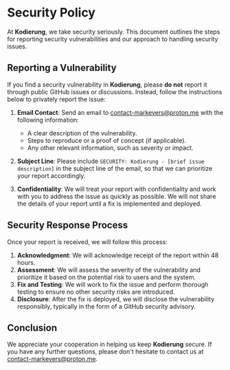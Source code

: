 # Security Policy

At **Kodierung**, we take security seriously. This document outlines the steps for reporting security vulnerabilities and our approach to handling security issues.

## Reporting a Vulnerability

If you find a security vulnerability in **Kodierung**, please **do not** report it through public GitHub issues or discussions. Instead, follow the instructions below to privately report the issue:

1. **Email Contact**: Send an email to [contact-markevers@proton.me](mailto:contact-markevers@proton.me) with the following information:
   - A clear description of the vulnerability.
   - Steps to reproduce or a proof of concept (if applicable).
   - Any other relevant information, such as severity or impact.
   
2. **Subject Line**: Please include `SECURITY: Kodierung - [brief issue description]` in the subject line of the email, so that we can prioritize your report accordingly.

3. **Confidentiality**: We will treat your report with confidentiality and work with you to address the issue as quickly as possible. We will not share the details of your report until a fix is implemented and deployed.

## Security Response Process

Once your report is received, we will follow this process:
1. **Acknowledgment**: We will acknowledge receipt of the report within 48 hours.
2. **Assessment**: We will assess the severity of the vulnerability and prioritize it based on the potential risk to users and the system.
3. **Fix and Testing**: We will work to fix the issue and perform thorough testing to ensure no other security risks are introduced.
4. **Disclosure**: After the fix is deployed, we will disclose the vulnerability responsibly, typically in the form of a GitHub security advisory.

## Conclusion

We appreciate your cooperation in helping us keep **Kodierung** secure. If you have any further questions, please don't hesitate to contact us at [contact-markevers@proton.me](mailto:contact-markevers@proton.me).
